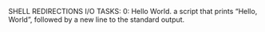 SHELL REDIRECTIONS I/O
TASKS:
0: Hello World.
a script that prints “Hello, World”, followed by a new line to the standard output.

